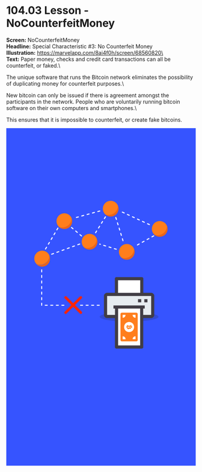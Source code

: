 # 104.03 Lesson - NoCounterfeitMoney

**Screen:** NoCounterfeitMoney\
**Headline:** Special Characteristic #3: No Counterfeit Money\
**Illustration:** https://marvelapp.com/8ai4f0h/screen/68560820\
\
**Text:** Paper money, checks and credit card transactions can all be counterfeit, or faked.\


The unique software that runs the Bitcoin network eliminates the possibility of duplicating money for counterfeit purposes.\


New bitcoin can only be issued if there is agreement amongst the participants in the network. People who are voluntarily running bitcoin software on their own computers and smartphones.\


This ensures that it is impossible to counterfeit, or create fake bitcoins.

![](<../.gitbook/assets/image (16).png>)
